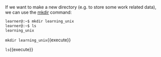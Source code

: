 
If we want to make a new directory (e.g. to store some work related data), we can use the [mkdir][] command:

```bash
learner@:~$ mkdir learning_unix
learner@:~$ ls
learning_unix
```

`mkdir learning_unix`{{execute}}

`ls`{{execute}}

[mkdir]: https://en.wikipedia.org/wiki/Mkdir
